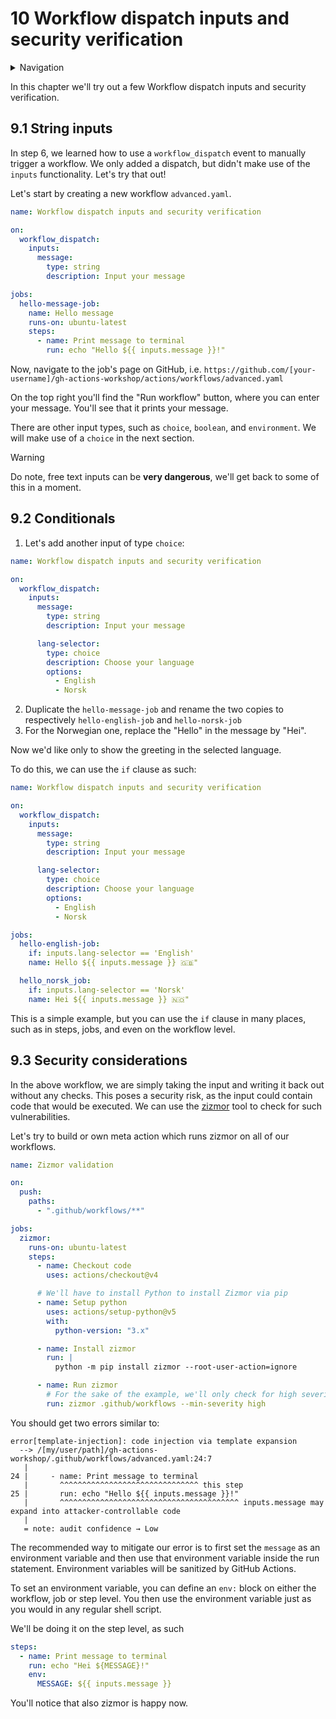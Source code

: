 # 10 Workflow dispatch inputs and security verification

<details>
<summary>Navigation</summary>

0. ~~[Getting started](../000/README.md)~~
1. ~~[Creating a workflow](../001/README.md)~~
1. ~~[Building code in a workflow](../002/README.md)~~
1. ~~[Running multiple jobs in parallel](../003/README.md)~~
1. ~~[Running jobs in sequence](../004/README.md)~~
1. ~~[Deploying to GitHub Pages](../005/README.md)~~
1. ~~[Using other events to run workflows](../006/README.md)~~
1. ~~[Outputs from steps and jobs](../007/README.md)~~
1. ~~[Keeping dependencies up to date with Dependabot](../008/README.md)~~
1. ~~[Matrices](../009/README.md)~~
1. **Workflow dispatch inputs and security verification** (this task)
1. [Learn more about GitHub Actions](../011/README.md)

</details>

In this chapter we'll try out a few Workflow dispatch inputs and security verification.

## 9.1 String inputs

In step 6, we learned how to use a `workflow_dispatch` event to manually trigger a workflow.
We only added a dispatch, but didn't make use of the `inputs` functionality.
Let's try that out!

Let's start by creating a new workflow `advanced.yaml`.

```yaml
name: Workflow dispatch inputs and security verification

on:
  workflow_dispatch:
    inputs:
      message:
        type: string
        description: Input your message

jobs:
  hello-message-job:
    name: Hello message
    runs-on: ubuntu-latest
    steps:
      - name: Print message to terminal
        run: echo "Hello ${{ inputs.message }}!"
```

Now, navigate to the job's page on GitHub, i.e. `https://github.com/[your-username]/gh-actions-workshop/actions/workflows/advanced.yaml`

On the top right you'll find the "Run workflow" button, where you can enter your message.
You'll see that it prints your message.

There are other input types, such as `choice`, `boolean`, and `environment`.
We will make use of a `choice` in the next section.

> [!WARNING]  
> Do note, free text inputs can be **very dangerous**, we'll get back to some of this in a moment.

## 9.2 Conditionals

1. Let's add another input of type `choice`:

```yaml
name: Workflow dispatch inputs and security verification

on:
  workflow_dispatch:
    inputs:
      message:
        type: string
        description: Input your message

      lang-selector:
        type: choice
        description: Choose your language
        options:
          - English
          - Norsk
```

2. Duplicate the `hello-message-job` and rename the two copies to respectively `hello-english-job` and `hello-norsk-job`
3. For the Norwegian one, replace the "Hello" in the message by "Hei".

Now we'd like only to show the greeting in the selected language.

To do this, we can use the `if` clause as such:

```yaml
name: Workflow dispatch inputs and security verification

on:
  workflow_dispatch:
    inputs:
      message:
        type: string
        description: Input your message

      lang-selector:
        type: choice
        description: Choose your language
        options:
          - English
          - Norsk

jobs:
  hello-english-job:
    if: inputs.lang-selector == 'English'
    name: Hello ${{ inputs.message }} 🇬🇧"

  hello_norsk_job:
    if: inputs.lang-selector == 'Norsk'
    name: Hei ${{ inputs.message }} 🇳🇴"
```

This is a simple example, but you can use the `if` clause in many places, such as in steps, jobs, and even on the workflow level.

## 9.3 Security considerations

In the above workflow, we are simply taking the input and writing it back out without any checks.
This poses a security risk, as the input could contain code that would be executed.
We can use the [zizmor](https://github.com/woodruffw/zizmor) tool to check for such vulnerabilities.

<!-- Check out the installation instructions on the [zizmor documentation page](https://woodruffw.github.io/zizmor/installation/) to install it locally. -->
<!-- Then run it against our workflow file. -->

Let's try to build or own meta action which runs zizmor on all of our workflows.

```yaml
name: Zizmor validation

on:
  push:
    paths:
      - ".github/workflows/**"

jobs:
  zizmor:
    runs-on: ubuntu-latest
    steps:
      - name: Checkout code
        uses: actions/checkout@v4

      # We'll have to install Python to install Zizmor via pip
      - name: Setup python
        uses: actions/setup-python@v5
        with:
          python-version: "3.x"

      - name: Install zizmor
        run: |
          python -m pip install zizmor --root-user-action=ignore

      - name: Run zizmor
        # For the sake of the example, we'll only check for high severity issues
        run: zizmor .github/workflows --min-severity high
```

You should get two errors similar to:

```text
error[template-injection]: code injection via template expansion
  --> /[my/user/path]/gh-actions-workshop/.github/workflows/advanced.yaml:24:7
   |
24 |     - name: Print message to terminal
   |       ^^^^^^^^^^^^^^^^^^^^^^^^^^^^^^^ this step
25 |       run: echo "Hello ${{ inputs.message }}!"
   |       ^^^^^^^^^^^^^^^^^^^^^^^^^^^^^^^^^^^^^^^^ inputs.message may expand into attacker-controllable code
   |
   = note: audit confidence → Low
```

The recommended way to mitigate our error is to first set the `message` as an environment variable and then use that environment variable inside the run statement.
Environment variables will be sanitized by GitHub Actions.

To set an environment variable, you can define an `env:` block on either the workflow, job or step level.
You then use the environment variable just as you would in any regular shell script.

We'll be doing it on the step level, as such

```yaml
steps:
  - name: Print message to terminal
    run: echo "Hei ${MESSAGE}!"
    env:
      MESSAGE: ${{ inputs.message }}
```

You'll notice that also zizmor is happy now.
